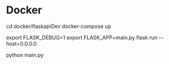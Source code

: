 # Docker
cd docker/flaskapiDev
docker-compose up



export FLASK_DEBUG=1
export FLASK_APP=main.py
flask run --host=0.0.0.0

python main.py